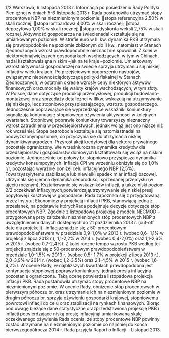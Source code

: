 1/2
Warszawa, 6 listopada 2013 r.
Informacja po posiedzeniu Rady Polityki Pieniężnej
w dniach 5-6 listopada 2013 r.
Rada postanowiła utrzymać stopy procentowe NBP na niezmienionym poziomie:
stopa referencyjna 2,50% w skali rocznej;
stopa lombardowa 4,00% w skali rocznej;
stopa depozytowa 1,00% w skali rocznej;
stopa redyskonta weksli 2,75% w skali rocznej.
Aktywność gospodarcza na świecienadal kształtuje się na umiarkowanym poziomie.
W strefie euro w III kw. dynamika PKB utrzymała się prawdopodobnie na poziomie
zbliżonym do II kw., natomiast w Stanach Zjednoczonych wzrost prawdopodobnie
nieznacznie spowolnił. Z kolei w niektórychnajwiększych gospodarkach wschodzących,
w tym w Chinach, nadal kształtowałsięna niskim –jak na te kraje –poziomie.
Umiarkowany wzrost aktywności gospodarczej na świecie sprzyja utrzymaniu się niskiej
inflacji w wielu krajach.
Po przejściowym pogorszeniu nastrojów, związanymz niepewnościądotyczącą
polityki fiskalnej w Stanach Zjednoczonych, w ostatnim okresie wzrosły ceny niektórych
aktywów finansowych orazumocniły się waluty krajów wschodzących, w tym złoty.
W Polsce, dane dotyczące produkcji przemysłowej, produkcji budowlano-
montażowej oraz sprzedaży detalicznej w IIIkw. wskazują na utrzymywanie się
niskiego, lecz stopniowo przyspieszającego, wzrostu gospodarczego. Jednocześnie
poprawiające się wyprzedzające wskaźniki koniunktury sygnalizują kontynuację
stopniowego ożywienia aktywności w kolejnych kwartałach.
Stopniowej poprawie koniunktury towarzyszy nieznaczny wzrost zatrudnienia w
przedsiębiorstwach, jednak wciąż jest ono niższe niż rok wcześniej. Stopa bezrobocia
kształtuje się natomiastnadal na podwyższonympoziomie, co przyczynia się do
utrzymania niskiej dynamikiwynagrodzeń.
Przyrost akcji kredytowej dla sektora prywatnego pozostaje ograniczony. We
wrześniuroczna dynamika kredytów dla przedsiębiorstw i gospodarstw domowych
kształtowała się wciąż na niskim poziomie. Jednocześnie od połowy br. stopniowo
przyspiesza dynamika kredytów konsumpcyjnych.
Inflacja CPI we wrześniu obniżyła się do 1,0% r/r, pozostając wyraźnie poniżej celu
inflacyjnego NBP (2,5%). Towarzyszyłytemu stabilizacja lub niewielki spadek miar
inflacji bazowej. Utrzymała się ujemna dynamika cenprodukcji sprzedanej przemysłu
(w ujęciu rocznym). Kształtowanie się wskaźników inflacji, a także niski poziom
2/2
oczekiwań inflacyjnych,potwierdzająutrzymywanie się niskiej presji popytowej i
kosztowej w gospodarce.
Rada zapoznała się z przygotowaną przez Instytut Ekonomiczny projekcją inflacji i
PKB, stanowiącą jedną z przesłanek, na podstawie którychRada podejmuje decyzje
dotyczące stóp procentowych NBP.
Zgodnie z listopadową projekcją z modelu NECMOD –przygotowaną przy
założeniu niezmienionych stóp procentowych NBP z uwzględnieniem danych
dostępnych do 21 października 2013 r. (cut-off date dla projekcji) –inflacjaznajdzie się z
50-procentowym prawdopodobieństwem w przedziale 0,9-1,0% w 2013 r. (wobec 0,6-
1,1% w projekcji z lipca 2013 r.), 1,1-2,2% w 2014 r. (wobec 0,4-2,0%) oraz 1,1-2,6% w 2015
r. (wobec 0,7-2,4%). Z kolei roczne tempo wzrostu PKB według tej projekcji znajdzie się z
50-procentowym prawdopodobieństwem w przedziale 1,0-1,5% w 2013 r. (wobec 0,5-
1,7% w projekcji z lipca 2013 r.), 2,0-3,9% w 2014 r. (wobec 1,2-3,5%) oraz 2,1-4,5% w 2015
r. (wobec 1,6-4,2%).
W ocenie Rady, w najbliższych kwartałach prawdopodobna jest kontynuacja
stopniowej poprawy koniunktury, jednak presja inflacyjna pozostanie ograniczona. Taką
ocenę potwierdza listopadowa projekcja inflacji i PKB.
Rada postanowiła utrzymać stopy procentowe NBP na niezmienionym poziomie. W
ocenie Rady, obniżenie stóp procentowych w pierwszym półroczu br. oraz utrzymanie
ich na niezmienionym poziomie w drugim półroczu br. sprzyja ożywieniu gospodarki
krajowej, stopniowemu powrotowi inflacji do celu oraz stabilizacji na rynkach
finansowych.
Biorąc pod uwagę bieżące dane statystyczne orazprzedstawioną projekcję PKB i
inflacji potwierdzające niską presję inflacyjnąi umiarkowaną skalę oczekiwanego
ożywienia Rada ocenia, że stopy procentowe NBP powinny zostać utrzymane na
niezmienionym poziomie co najmniej do końca pierwszegopółrocza 2014 r.
Rada przyjęła Raport o Inflacji – Listopad 2013.
